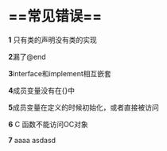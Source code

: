 # ==常见错误==

**1** 只有类的声明没有类的实现

**2**漏了@end

**3**interface和implement相互嵌套

**4**成员变量没有在{}中

**5**成员变量在定义的时候初始化，或者直接被访问

**6** C 函数不能访问OC对象

**7**
aaaa
asdasd
